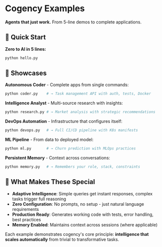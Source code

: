 # Cogency Examples

**Agents that just work.** From 5-line demos to complete applications.

## 🚀 Quick Start

**Zero to AI in 5 lines:**
```bash
python hello.py
```

## 💪 Showcases

**Autonomous Coder** - Complete apps from single commands:
```bash
python coder.py    # → Task management API with auth, tests, Docker
```

**Intelligence Analyst** - Multi-source research with insights:
```bash  
python research.py # → Market analysis with strategic recommendations
```

**DevOps Automation** - Infrastructure that configures itself:
```bash
python devops.py   # → Full CI/CD pipeline with K8s manifests
```

**ML Pipeline** - From data to deployed model:
```bash
python ml.py       # → Churn prediction with MLOps practices
```

**Persistent Memory** - Context across conversations:
```bash
python memory.py   # → Remembers your role, stack, constraints
```

## 🎯 What Makes These Special

- **Adaptive Intelligence**: Simple queries get instant responses, complex tasks trigger full reasoning
- **Zero Configuration**: No prompts, no setup - just natural language requirements  
- **Production Ready**: Generates working code with tests, error handling, best practices
- **Memory Enabled**: Maintains context across sessions (where applicable)

Each example demonstrates cogency's core principle: **intelligence that scales automatically** from trivial to transformative tasks.